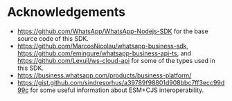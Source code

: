 # Acknowledgements

- <https://github.com/WhatsApp/WhatsApp-Nodejs-SDK> for the base source code of
  this SDK.
- <https://github.com/MarcosNicolau/whatsapp-business-sdk>,
  <https://github.com/emingure/whatsapp-business-api-ts>, and
  <https://github.com/Lexuil/ws-cloud-api> for some of the types used in this
  SDK.
- <https://business.whatsapp.com/products/business-platform/>
- <https://gist.github.com/sindresorhus/a39789f98801d908bbc7ff3ecc99d99c> for
  some useful information about ESM+CJS interoperability.
